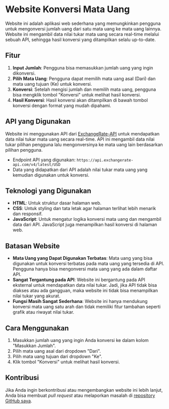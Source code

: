 # Website Konversi Mata Uang

Website ini adalah aplikasi web sederhana yang memungkinkan pengguna untuk mengonversi jumlah uang dari satu mata uang ke mata uang lainnya. Website ini mengambil data nilai tukar mata uang secara real-time melalui sebuah API, sehingga hasil konversi yang ditampilkan selalu up-to-date.

## Fitur

1. **Input Jumlah**: Pengguna bisa memasukkan jumlah uang yang ingin dikonversi.
2. **Pilih Mata Uang**: Pengguna dapat memilih mata uang asal (Dari) dan mata uang tujuan (Ke) untuk konversi.
3. **Konversi**: Setelah mengisi jumlah dan memilih mata uang, pengguna bisa mengklik tombol "Konversi" untuk melihat hasil konversi.
4. **Hasil Konversi**: Hasil konversi akan ditampilkan di bawah tombol konversi dengan format yang mudah dipahami.

## API yang Digunakan

Website ini menggunakan API dari [ExchangeRate-API](https://www.exchangerate-api.com/) untuk mendapatkan data nilai tukar mata uang secara real-time. API ini mengambil data nilai tukar pilihan pengguna lalu mengonversinya ke mata uang lain berdasarkan pilihan pengguna.

- Endpoint API yang digunakan: `https://api.exchangerate-api.com/v4/latest/USD`
- Data yang didapatkan dari API adalah nilai tukar mata uang yang kemudian digunakan untuk konversi.

## Teknologi yang Digunakan

- **HTML**: Untuk struktur dasar halaman web.
- **CSS**: Untuk styling dan tata letak agar halaman terlihat lebih menarik dan responsif.
- **JavaScript**: Untuk mengatur logika konversi mata uang dan mengambil data dari API. JavaScript juga menampilkan hasil konversi di halaman web.

## Batasan Website

- **Mata Uang yang Dapat Digunakan Terbatas**: Mata uang yang bisa digunakan untuk konversi terbatas pada mata uang yang tersedia di API. Pengguna hanya bisa mengonversi mata uang yang ada dalam daftar API.
- **Sangat Tergantung pada API**: Website ini bergantung pada API eksternal untuk mendapatkan data nilai tukar. Jadi, jika API tidak bisa diakses atau ada gangguan, maka website ini tidak bisa menampilkan nilai tukar yang akurat.
- **Fungsi Masih Sangat Sederhana**: Website ini hanya mendukung konversi mata uang satu arah dan tidak memiliki fitur tambahan seperti grafik atau riwayat nilai tukar.

## Cara Menggunakan

1. Masukkan jumlah uang yang ingin Anda konversi ke dalam kolom "Masukkan Jumlah".
2. Pilih mata uang asal dari dropdown "Dari".
3. Pilih mata uang tujuan dari dropdown "Ke".
4. Klik tombol "Konversi" untuk melihat hasil konversi.

## Kontribusi

Jika Anda ingin berkontribusi atau mengembangkan website ini lebih lanjut, Anda bisa membuat _pull request_ atau melaporkan masalah di [repository GitHub saya](https://github.com/TopikRoman/TugasPWebSeruBanget).
